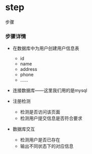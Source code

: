 step
===================================  
步骤


### 步骤详情
* 在数据库中为用户创建用户信息表
    * id
    * name
    * address
    * phone
    * ……

* 连接数据库——这里我们用的是mysql

* 注册检测
    * 检测是否访问该页面
    * 检测用户提交信息是否符合要求

* 数据库交互
    * 检测用户是否已存在
    * 输出不同状态下的对应信息

